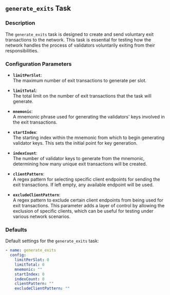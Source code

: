 ## `generate_exits` Task

### Description
The `generate_exits` task is designed to create and send voluntary exit transactions to the network. This task is essential for testing how the network handles the process of validators voluntarily exiting from their responsibilities.

### Configuration Parameters

- **`limitPerSlot`**:\
  The maximum number of exit transactions to generate per slot.

- **`limitTotal`**:\
  The total limit on the number of exit transactions that the task will generate.

- **`mnemonic`**:\
  A mnemonic phrase used for generating the validators' keys involved in the exit transactions.

- **`startIndex`**:\
  The starting index within the mnemonic from which to begin generating validator keys. This sets the initial point for key generation.

- **`indexCount`**:\
  The number of validator keys to generate from the mnemonic, determining how many unique exit transactions will be created.

- **`clientPattern`**:\
  A regex pattern for selecting specific client endpoints for sending the exit transactions. If left empty, any available endpoint will be used.

- **`excludeClientPattern`**:\
  A regex pattern to exclude certain client endpoints from being used for exit transactions. This parameter adds a layer of control by allowing the exclusion of specific clients, which can be useful for testing under various network scenarios.


### Defaults

Default settings for the `generate_exits` task:

```yaml
- name: generate_exits
  config:
    limitPerSlot: 0
    limitTotal: 0
    mnemonic: ""
    startIndex: 0
    indexCount: 0
    clientPattern: ""
    excludeClientPattern: ""
```
